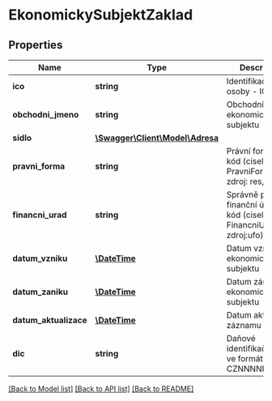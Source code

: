 # EkonomickySubjektZaklad

## Properties
Name | Type | Description | Notes
------------ | ------------- | ------------- | -------------
**ico** | **string** | Identifikační číslo osoby - IČO | [optional] 
**obchodni_jmeno** | **string** | Obchodní jméno ekonomického subjektu | [optional] 
**sidlo** | [**\Swagger\Client\Model\Adresa**](Adresa.md) |  | [optional] 
**pravni_forma** | **string** | Právní forma - kód (ciselnikKod: PravniForma, zdroj: res, com) | [optional] 
**financni_urad** | **string** | Správně příslušný finanční úřad - kód (ciselnikKod: FinancniUrad, zdroj:ufo) | [optional] 
**datum_vzniku** | [**\DateTime**](\DateTime.md) | Datum vzniku ekonomického subjektu | [optional] 
**datum_zaniku** | [**\DateTime**](\DateTime.md) | Datum zániku ekonomického subjektu | [optional] 
**datum_aktualizace** | [**\DateTime**](\DateTime.md) | Datum aktualizace záznamu | [optional] 
**dic** | **string** | Daňové identifikační číslo ve formátu CZNNNNNNNNNN | [optional] 

[[Back to Model list]](../../README.md#documentation-for-models) [[Back to API list]](../../README.md#documentation-for-api-endpoints) [[Back to README]](../../README.md)

